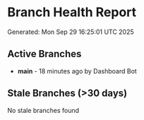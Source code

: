 # Branch Health Report
Generated: Mon Sep 29 16:25:01 UTC 2025

## Active Branches
- **main** - 18 minutes ago by Dashboard Bot

## Stale Branches (>30 days)
No stale branches found
